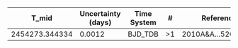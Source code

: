 |T_mid        |Uncertainty (days)|Time System|#  |Reference           |
|-------------|------------------|-----------|---|--------------------|
|2454273.344334|0.0012            |BJD_TDB    |>1 |2010A&A...520A..65B |
